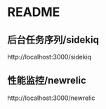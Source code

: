 # README



## 后台任务序列/sidekiq

http://localhost:3000/sidekiq

## 性能监控/newrelic

http://localhost:3000/newrelic